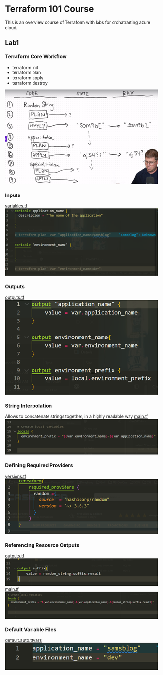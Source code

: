 # Terraform 101 Course

This is an overview course of Terraform with labs for orchatrarting azure cloud.

## Lab1

### Terraform Core Workflow

- terraform init
- terraform plan
- terraform apply
- terraform destroy

![Core concepts written on a whiteboard ](img/core.png)

### Inputs

[variables.tf](Lab1/Lab1/variables.tf)
![Input variables screen shot](img/inputs.png)

### Outputs

[outputs.tf](Lab1/Lab1/outputs.tf)
![Output variables screen shot](img/outputs.png)

### String Interpolation

Allows to concatenate strings together, in a highly readable way
[main.tf](Lab1/Lab1/main.tf)
![String interpolation screen shot](img/interpolation.png)

### Defining Required Providers

[versions.tf](Lab1/versions.tf)
![Required providers screen shot](img/required_providers.png)

### Referencing Resource Outputs

[outputs.tf](Lab1/outputs.tf)
![Outputs screen shot](img/rro-outputs.png)
[main.tf](Lab1/main.tf)
![main file screen shot](img/rro-main.png)

### Default Variable Files

[default.auto.tfvars](Lab1/default.auto.tfvars)
![defaut vars screen shot](img/auto-tvarfs.png)
